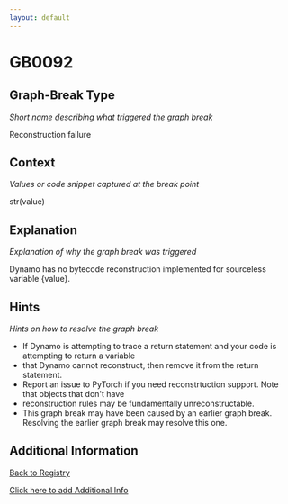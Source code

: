 ```yaml
---
layout: default
---
```

# GB0092

## Graph-Break Type
*Short name describing what triggered the graph break*

Reconstruction failure

## Context
*Values or code snippet captured at the break point*

str(value)

## Explanation
*Explanation of why the graph break was triggered*

Dynamo has no bytecode reconstruction implemented for sourceless variable {value}.

## Hints
*Hints on how to resolve the graph break*

- If Dynamo is attempting to trace a return statement and your code is attempting to return a variable 
- that Dynamo cannot reconstruct, then remove it from the return statement.
- Report an issue to PyTorch if you need reconstrtuction support. Note that objects that don't have 
- reconstruction rules may be fundamentally unreconstructable.
- This graph break may have been caused by an earlier graph break. Resolving the earlier graph break may resolve this one.


## Additional Information

<!-- ADDITIONAL INFORMATION START - Add custom information below this line -->

<!-- ADDITIONAL INFORMATION END -->

[Back to Registry](../index.html)

[Click here to add Additional Info](https://github.com/pytorch-labs/compile-graph-break-site/edit/main/docs/gb/gb0092.md)

